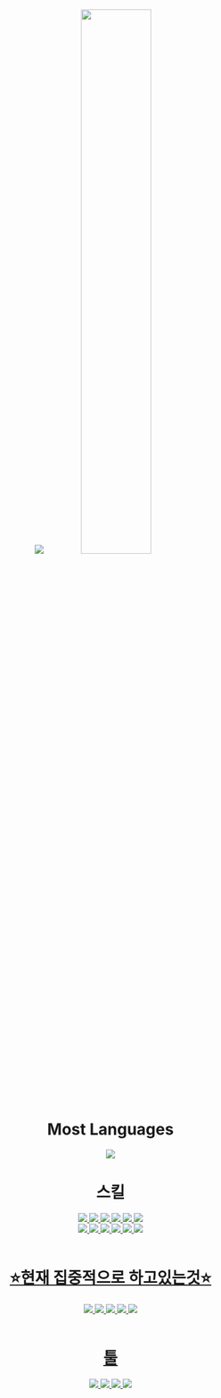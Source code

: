 

<div align="center" style="text-align:center">

</div>
<br><br>

</div> 
<div align="center">
<img src="http://mazassumnida.wtf/api/v2/generate_badge?boj=whehdrms6810">
<img src="https://github-readme-stats.vercel.app/api?username=Lovingcats&show_icons=true&theme=github_dark&hide_title=true&hide_rank=false" width="50%">
<br>

# Most Languages
<img src="https://github-readme-stats.vercel.app/api/top-langs/?username=Lovingcats&layout=compact&theme=tokyonight">
</div>  
<div align="center"> 
  
  
# 스킬
<a href="#" target="_blank"><img src="https://img.shields.io/badge/Flutter-02569B?style=flat-square&logo=Flutter&logoColor=white"/>
<a href="#" target="_blank"><img src="https://img.shields.io/badge/Firebase-FFCA28?style=flat-square&logo=Firebase&logoColor=white"/>
<a href="#" target="_blank"><img src="https://img.shields.io/badge/HTML5-E34F26?style=flat-square&logo=HTML5&logoColor=white"/>
<a href="#" target="_blank"><img src="https://img.shields.io/badge/CSS3-1572B6?style=flat-square&logo=CSS3&logoColor=white"/>
<a href="#" target="_blank"><img src="https://img.shields.io/badge/JavaScript-F7DF1E?style=flat-square&logo=JavaScript&logoColor=white"/>
<a href="#" target="_blank"><img src="https://img.shields.io/badge/MySQL-4479A1?style=flat-square&logo=MySQL&logoColor=white"/>
  <br>
<a href="#" target="_blank"><img src="https://img.shields.io/badge/Json-000000?style=flat-square&logo=json&logoColor=white"/>
<a href="#" target="_blank"><img src="https://img.shields.io/badge/React-61DAFB?style=flat-square&logo=React&logoColor=white"/>
<a href="#" target="_blank"><img src="https://img.shields.io/badge/C-A8B9CC?style=flat-square&logo=C&logoColor=white"/>
<a href="#" target="_blank"><img src="https://img.shields.io/badge/C++-00599C?style=flat-square&logo=cplusplus&logoColor=white"/>
<a href="#" target="_blank"><img src="https://img.shields.io/badge/Blueprint-137CBD?style=flat-square&logo=Blueprint&logoColor=white"/>
<a href="#" target="_blank"><img src="https://img.shields.io/badge/Dart-0175C2?style=flat-square&logo=Dart&logoColor=white"/>
<br>
<br>
# ⭐현재 집중적으로 하고있는것⭐   
<a href="#" target="_blank"><img src="https://img.shields.io/badge/React-61DAFB?style=flat-square&logo=React&logoColor=white"/>
<a href="#" target="_blank"><img src="https://img.shields.io/badge/C++-00599C?style=flat-square&logo=cplusplus&logoColor=white"/>
<a href="#" target="_blank"><img src="https://img.shields.io/badge/Firebase-FFCA28?style=flat-square&logo=Firebase&logoColor=white"/>
<a href="#" target="_blank"><img src="https://img.shields.io/badge/Flutter-02569B?style=flat-square&logo=Flutter&logoColor=white"/>
<a href="#" target="_blank"><img src="https://img.shields.io/badge/Dart-0175C2?style=flat-square&logo=Dart&logoColor=white"/>  
<br>   
  
# 툴
<a href="#" target="_blank"><img src="https://img.shields.io/badge/Android Studio-3DDC84?style=flat-square&logo=Android Studio&logoColor=white"/>
<a href="#" target="_blank"><img src="https://img.shields.io/badge/Visual Studio Code-007ACC?style=flat-square&logo=Visual Studio Code&logoColor=white"/>
<a href="#" target="_blank"><img src="https://img.shields.io/badge/Eclipse IDE-2C2255?style=flat-square&logo=Eclipse IDE&logoColor=white"/>
<a href="#" target="_blank"><img src="https://img.shields.io/badge/IntelliJ IDEA-000000?style=flat-square&logo=IntelliJ IDEA&logoColor=white"/>
<br>
</div> 
 
  
